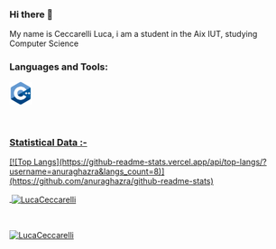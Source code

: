 ### Hi there 👋
My name is Ceccarelli Luca, i am a student in the Aix IUT, studying Computer Science

<h3 align="left">Languages and Tools:</h3>
<p align="left"> 
    <img src="https://raw.githubusercontent.com/devicons/devicon/master/icons/cplusplus/cplusplus-original.svg"
      alt="cplusplus" width="40" height="40" /> </a> <a href="https://www.w3schools.com/css/" target="_blank"
    rel="noreferrer"> 
    </p>
<br>

<h3>Statistical Data :-</h3>
[![Top Langs](https://github-readme-stats.vercel.app/api/top-langs/?username=anuraghazra&langs_count=8)](https://github.com/anuraghazra/github-readme-stats)

<br>

<p>&nbsp;<img align="center" src="https://github-readme-stats.vercel.app/api?username=LucaCeccarelli&show_icons=true&locale=en&bg_color=0d1117&text_color=ffffff&repo=convoychat"
    alt="LucaCeccarelli" /></p>

<br>

<p><img align="center" src="https://github-readme-streak-stats.herokuapp.com/?user=LucaCeccarelli&theme=dark&background=0d1117&date_format=M%20j%5B%2C%20Y%5D" alt="LucaCeccarelli" /></p>
      
<p align="left"> <a href="https://twitter.com/" target="blank"><img
      src="https://img.shields.io/twitter/follow/?logo=twitter&style=for-the-badge" alt="" /></a> </p>
